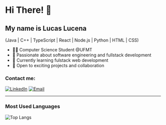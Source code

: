 # Hi There! 👋

## My name is Lucas Lucena

(Java | C++ | TypeScript | React | Node.js | Python | HTML | CSS)

- 👨‍💻 Computer Science Student @UFMT
- 🧠 Passionate about software engineering and fullstack development
- 🌱 Currently learning fulstack web development
- 💼 Open to exciting projects and collaboration

### Contact me:
[![LinkedIn](https://img.shields.io/badge/-LinkedIn-blue?style=flat-square&logo=linkedin&link=https://linkedin.com/in/seuusuario)](https://www.linkedin.com/in/lucaslucena-la/)
[![Email](https://img.shields.io/badge/-Email-purple?style=flat-square&logo=gmail&logoColor=white&link=mailto:lucaslucena.dev123@gmail.com.com)](mailto:lucaslucena.dev123@gmail.com.com)

---

### Most Used Languages
![Top Langs](https://github-readme-stats.vercel.app/api/top-langs/?username=lucaslucena-la&layout=compact&theme=tokyonight)
